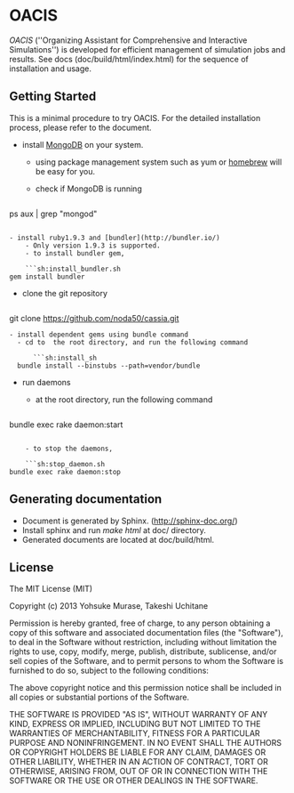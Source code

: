 # OACIS

*OACIS* (''Organizing Assistant for Comprehensive and Interactive Simulations'') is developed for efficient management of simulation jobs and results.
See docs (doc/build/html/index.html) for the sequence of installation and usage.

## Getting Started

This is a minimal procedure to try OACIS.
For the detailed installation process, please refer to the document.

- install [MongoDB](http://www.mongodb.org/) on your system.
    - using package management system such as yum or [homebrew](http://brew.sh/) will be easy for you.
    - check if MongoDB is running

        ```sh:check_db_daemons.sh
ps aux | grep "mongod"
```

- install ruby1.9.3 and [bundler](http://bundler.io/)
    - Only version 1.9.3 is supported.
    - to install bundler gem,

    ```sh:install_bundler.sh
gem install bundler
```

- clone the git repository

    ```sh:clone.sh
git clone https://github.com/noda50/cassia.git
```
- install dependent gems using bundle command
  - cd to  the root directory, and run the following command

      ```sh:install_sh
  bundle install --binstubs --path=vendor/bundle
```

- run daemons
    - at the root directory, run the following command

    ```sh:start_daemon.sh
bundle exec rake daemon:start
```

    - to stop the daemons,

    ```sh:stop_daemon.sh
bundle exec rake daemon:stop
```

## Generating documentation

- Document is generated by Sphinx. (<http://sphinx-doc.org/>)
- Install sphinx and run _make html_ at doc/ directory.
- Generated documents are located at doc/build/html.

## License

The MIT License (MIT)

Copyright (c) 2013 Yohsuke Murase, Takeshi Uchitane

Permission is hereby granted, free of charge, to any person obtaining a copy of
this software and associated documentation files (the "Software"), to deal in
the Software without restriction, including without limitation the rights to
use, copy, modify, merge, publish, distribute, sublicense, and/or sell copies of
the Software, and to permit persons to whom the Software is furnished to do so, 
subject to the following conditions:

The above copyright notice and this permission notice shall be included in all 
copies or substantial portions of the Software.

THE SOFTWARE IS PROVIDED "AS IS", WITHOUT WARRANTY OF ANY KIND, EXPRESS OR
IMPLIED, INCLUDING BUT NOT LIMITED TO THE WARRANTIES OF MERCHANTABILITY, FITNESS
FOR A PARTICULAR PURPOSE AND NONINFRINGEMENT. IN NO EVENT SHALL THE AUTHORS OR
COPYRIGHT HOLDERS BE LIABLE FOR ANY CLAIM, DAMAGES OR OTHER LIABILITY, WHETHER
IN AN ACTION OF CONTRACT, TORT OR OTHERWISE, ARISING FROM, OUT OF OR IN
CONNECTION WITH THE SOFTWARE OR THE USE OR OTHER DEALINGS IN THE SOFTWARE.


